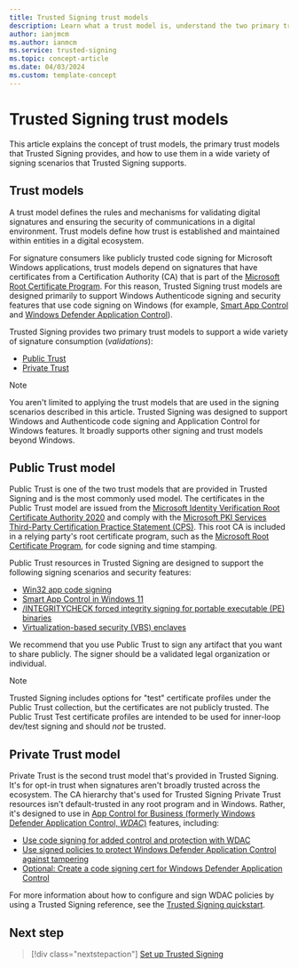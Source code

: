 ```yaml
---
title: Trusted Signing trust models
description: Learn what a trust model is, understand the two primary trust models in Trusted Signing, and learn about the signing scenarios and security features that each supports.
author: ianjmcm
ms.author: ianmcm
ms.service: trusted-signing
ms.topic: concept-article
ms.date: 04/03/2024
ms.custom: template-concept
---
```


# Trusted Signing trust models

This article explains the concept of trust models, the primary trust models that Trusted Signing provides, and how to use them in a wide variety of signing scenarios that Trusted Signing supports.

## Trust models

A trust model defines the rules and mechanisms for validating digital signatures and ensuring the security of communications in a digital environment. Trust models define how trust is established and maintained within entities in a digital ecosystem.

For signature consumers like publicly trusted code signing for Microsoft Windows applications, trust models depend on signatures that have certificates from a Certification Authority (CA) that is part of the [Microsoft Root Certificate Program](/security/trusted-root/program-requirements). For this reason, Trusted Signing trust models are designed primarily to support Windows Authenticode signing and security features that use code signing on Windows (for example, [Smart App Control](/windows/apps/develop/smart-app-control/overview) and [Windows Defender Application Control](/windows/security/application-security/application-control/windows-defender-application-control/wdac)).

Trusted Signing provides two primary trust models to support a wide variety of signature consumption (*validations*):

- [Public Trust](#public-trust-model)
- [Private Trust](#private-trust-model)

> [!NOTE]
> You aren't limited to applying the trust models that are used in the signing scenarios described in this article. Trusted Signing was designed to support Windows and Authenticode code signing and Application Control for Windows features. It broadly supports other signing and trust models beyond Windows.

## Public Trust model

Public Trust is one of the two trust models that are provided in Trusted Signing and is the most commonly used model. The certificates in the Public Trust model are issued from the [Microsoft Identity Verification Root Certificate Authority 2020](https://www.microsoft.com/pkiops/certs/microsoft%20identity%20verification%20root%20certificate%20authority%202020.crt) and comply with the [Microsoft PKI Services Third-Party Certification Practice Statement (CPS)](https://www.microsoft.com/pkiops/docs/repository.htm). This root CA is included in a relying party's root certificate program, such as the [Microsoft Root Certificate Program](/security/trusted-root/program-requirements), for code signing and time stamping.

Public Trust resources in Trusted Signing are designed to support the following signing scenarios and security features:

- [Win32 app code signing](/windows/win32/seccrypto/cryptography-tools#introduction-to-code-signing)
- [Smart App Control in Windows 11](/windows/apps/develop/smart-app-control/code-signing-for-smart-app-control)
- [/INTEGRITYCHECK forced integrity signing for portable executable (PE) binaries](/cpp/build/reference/integritycheck-require-signature-check)
- [Virtualization-based security (VBS) enclaves](/windows/win32/trusted-execution/vbs-enclaves)

We recommend that you use Public Trust to sign any artifact that you want to share publicly. The signer should be a validated legal organization or individual.

> [!NOTE]
> Trusted Signing includes options for "test" certificate profiles under the Public Trust collection, but the certificates are not publicly trusted. The Public Trust Test certificate profiles are intended to be used for inner-loop dev/test signing and should *not* be trusted.

## Private Trust model

Private Trust is the second trust model that's provided in Trusted Signing. It's for opt-in trust when signatures aren't broadly trusted across the ecosystem. The CA hierarchy that's used for Trusted Signing Private Trust resources isn't default-trusted in any root program and in Windows. Rather, it's designed to use in [App Control for Business (formerly Windows Defender Application Control, *WDAC*)](/windows/security/application-security/application-control/windows-defender-application-control/wdac) features, including:

- [Use code signing for added control and protection with WDAC](/windows/security/application-security/application-control/windows-defender-application-control/deployment/use-code-signing-for-better-control-and-protection)
- [Use signed policies to protect Windows Defender Application Control against tampering](/windows/security/application-security/application-control/windows-defender-application-control/deployment/use-signed-policies-to-protect-wdac-against-tampering)
- [Optional: Create a code signing cert for Windows Defender Application Control](/windows/security/application-security/application-control/windows-defender-application-control/deployment/create-code-signing-cert-for-wdac)

For more information about how to configure and sign WDAC policies by using a Trusted Signing reference, see the [Trusted Signing quickstart](./quickstart.md).

## Next step

>[!div class="nextstepaction"]
>[Set up Trusted Signing](./quickstart.md)
